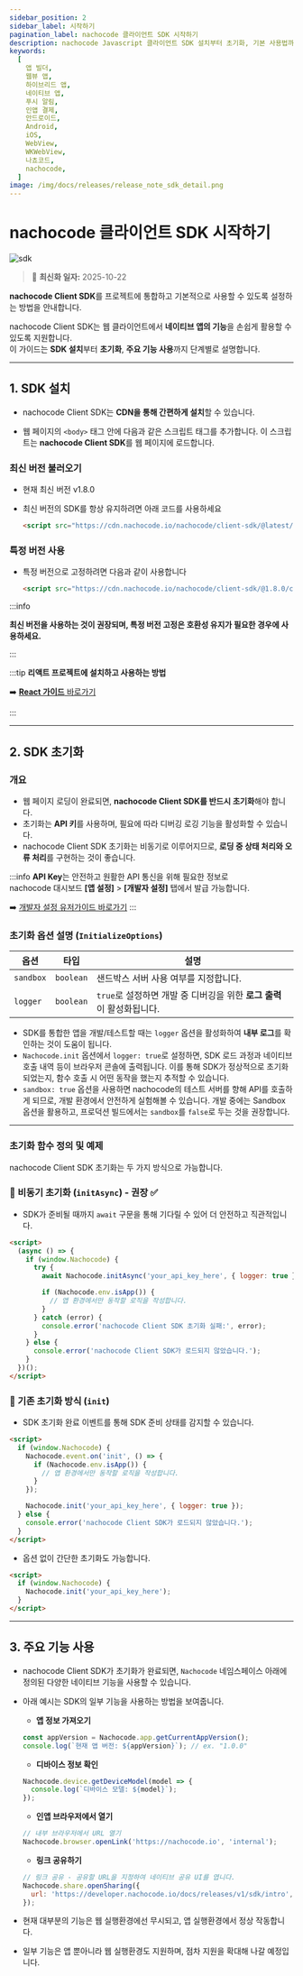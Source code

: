 ```yaml
---
sidebar_position: 2
sidebar_label: 시작하기
pagination_label: nachocode 클라이언트 SDK 시작하기
description: nachocode Javascript 클라이언트 SDK 설치부터 초기화, 기본 사용법까지 한 번에 익히는 시작 가이드입니다. SDK를 활용하여 다양한 네이티브 기능 (푸시 알림, 인증, 디바이스 제어, QR 스캐너 등)을 손쉽게 웹에 통합하여 네이티브 앱을 개발하세요.
keywords:
  [
    앱 빌더,
    웹뷰 앱,
    하이브리드 앱,
    네이티브 앱,
    푸시 알림,
    인앱 결제,
    안드로이드,
    Android,
    iOS,
    WebView,
    WKWebView,
    나쵸코드,
    nachocode,
  ]
image: /img/docs/releases/release_note_sdk_detail.png
---
```


# nachocode 클라이언트 SDK 시작하기

![sdk](/img/docs/releases/release_note_sdk_detail.png)

> 🔔 **최신화 일자:** 2025-10-22

**nachocode Client SDK**를 프로젝트에 통합하고 기본적으로 사용할 수 있도록 설정하는 방법을 안내합니다.

nachocode Client SDK는 웹 클라이언트에서 **네이티브 앱의 기능**을 손쉽게 활용할 수 있도록 지원합니다.  
이 가이드는 **SDK 설치**부터 **초기화**, **주요 기능 사용**까지 단계별로 설명합니다.

---

## 1. SDK 설치

- nachocode Client SDK는 **CDN을 통해 간편하게 설치**할 수 있습니다.

- 웹 페이지의 `<body>` 태그 안에 다음과 같은 스크립트 태그를 추가합니다. 이 스크립트는 **nachocode Client SDK**를 웹 페이지에 로드합니다.

### 최신 버전 불러오기

- 현재 최신 버전 v1.8.0

- 최신 버전의 SDK를 항상 유지하려면 아래 코드를 사용하세요

  ```html
  <script src="https://cdn.nachocode.io/nachocode/client-sdk/@latest/client-sdk.min.js"></script>
  ```

### 특정 버전 사용

- 특정 버전으로 고정하려면 다음과 같이 사용합니다

  ```html
  <script src="https://cdn.nachocode.io/nachocode/client-sdk/@1.8.0/client-sdk.min.js"></script>
  ```

:::info

**최신 버전을 사용하는 것이 권장되며, 특정 버전 고정은 호환성 유지가 필요한 경우에 사용하세요.**

:::

:::tip **리액트 프로젝트에 설치하고 사용하는 방법**

➡️ [**React 가이드** 바로가기](./react-support)

:::

---

## 2. SDK 초기화

### 개요

- 웹 페이지 로딩이 완료되면, **nachocode Client SDK를 반드시 초기화**해야 합니다.
- 초기화는 **API 키**를 사용하며, 필요에 따라 디버깅 로깅 기능을 활성화할 수 있습니다.
- nachocode Client SDK 초기화는 비동기로 이루어지므로, **로딩 중 상태 처리와 오류 처리**를 구현하는 것이 좋습니다.

:::info
**API Key**는 안전하고 원활한 API 통신을 위해 필요한 정보로  
nachocode 대시보드 **[앱 설정]** > **[개발자 설정]** 탭에서 발급 가능합니다.

➡️ [개발자 설정 유저가이드 바로가기](https://docs.nachocode.io/ko/articles/app-developer)
:::

### 초기화 옵션 설명 (`InitializeOptions`)

| 옵션      | 타입      | 설명                                                                  |
| --------- | --------- | --------------------------------------------------------------------- |
| `sandbox` | `boolean` | 샌드박스 서버 사용 여부를 지정합니다.                                 |
| `logger`  | `boolean` | `true`로 설정하면 개발 중 디버깅을 위한 **로그 출력**이 활성화됩니다. |

- SDK를 통합한 앱을 개발/테스트할 때는 `logger` 옵션을 활성화하여 **내부 로그**를 확인하는 것이 도움이 됩니다.
- `Nachocode.init` 옵션에서 `logger: true`로 설정하면, SDK 로드 과정과 네이티브 호출 내역 등이 브라우저 콘솔에 출력됩니다. 이를 통해 SDK가 정상적으로 초기화되었는지, 함수 호출 시 어떤 동작을 했는지 추적할 수 있습니다.
- `sandbox: true` 옵션을 사용하면 nachocode의 테스트 서버를 향해 API를 호출하게 되므로, 개발 환경에서 안전하게 실험해볼 수 있습니다. 개발 중에는 Sandbox 옵션을 활용하고, 프로덕션 빌드에서는 `sandbox`를 `false`로 두는 것을 권장합니다.

---

### 초기화 함수 정의 및 예제

nachocode Client SDK 초기화는 두 가지 방식으로 가능합니다.

### 🔸 비동기 초기화 (`initAsync`) - 권장 ✅

- SDK가 준비될 때까지 `await` 구문을 통해 기다릴 수 있어 더 안전하고 직관적입니다.

```html
<script>
  (async () => {
    if (window.Nachocode) {
      try {
        await Nachocode.initAsync('your_api_key_here', { logger: true });

        if (Nachocode.env.isApp()) {
          // 앱 환경에서만 동작할 로직을 작성합니다.
        }
      } catch (error) {
        console.error('nachocode Client SDK 초기화 실패:', error);
      }
    } else {
      console.error('nachocode Client SDK가 로드되지 않았습니다.');
    }
  })();
</script>
```

### 🔸 기존 초기화 방식 (`init`)

- SDK 초기화 완료 이벤트를 통해 SDK 준비 상태를 감지할 수 있습니다.

```html
<script>
  if (window.Nachocode) {
    Nachocode.event.on('init', () => {
      if (Nachocode.env.isApp()) {
        // 앱 환경에서만 동작할 로직을 작성합니다.
      }
    });

    Nachocode.init('your_api_key_here', { logger: true });
  } else {
    console.error('nachocode Client SDK가 로드되지 않았습니다.');
  }
</script>
```

- 옵션 없이 간단한 초기화도 가능합니다.

```html
<script>
  if (window.Nachocode) {
    Nachocode.init('your_api_key_here');
  }
</script>
```

---

## 3. 주요 기능 사용

- nachocode Client SDK가 초기화가 완료되면, `Nachocode` 네임스페이스 아래에 정의된 다양한 네이티브 기능을 사용할 수 있습니다.

- 아래 예시는 SDK의 일부 기능을 사용하는 방법을 보여줍니다.
  - **앱 정보 가져오기**

  ```javascript
  const appVersion = Nachocode.app.getCurrentAppVersion();
  console.log(`현재 앱 버전: ${appVersion}`); // ex. "1.0.0"
  ```

  - **디바이스 정보 확인**

  ```javascript
  Nachocode.device.getDeviceModel(model => {
    console.log(`디바이스 모델: ${model}`);
  });
  ```

  - **인앱 브라우저에서 열기**

  ```javascript
  // 내부 브라우저에서 URL 열기
  Nachocode.browser.openLink('https://nachocode.io', 'internal');
  ```

  - **링크 공유하기**

  ```javascript
  // 링크 공유 - 공유할 URL을 지정하여 네이티브 공유 UI를 엽니다.
  Nachocode.share.openSharing({
    url: 'https://developer.nachocode.io/docs/releases/v1/sdk/intro',
  });
  ```

- 현재 대부분의 기능은 웹 실행환경에선 무시되고, 앱 실행환경에서 정상 작동합니다.

- 일부 기능은 앱 뿐아니라 웹 실행환경도 지원하며, 점차 지원을 확대해 나갈 예정입니다.
